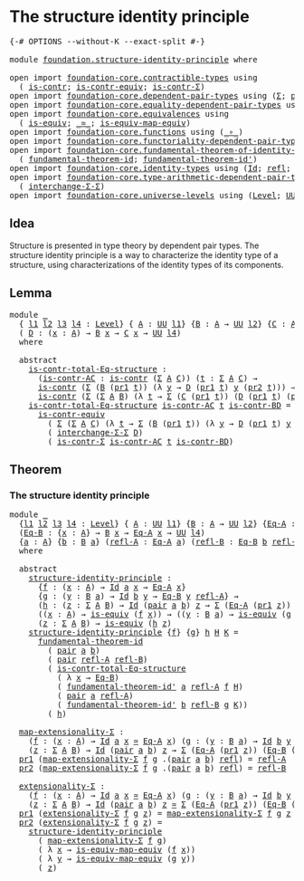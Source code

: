 # The structure identity principle

<pre class="Agda"><a id="45" class="Symbol">{-#</a> <a id="49" class="Keyword">OPTIONS</a> <a id="57" class="Pragma">--without-K</a> <a id="69" class="Pragma">--exact-split</a> <a id="83" class="Symbol">#-}</a>

<a id="88" class="Keyword">module</a> <a id="95" href="foundation.structure-identity-principle.html" class="Module">foundation.structure-identity-principle</a> <a id="135" class="Keyword">where</a>

<a id="142" class="Keyword">open</a> <a id="147" class="Keyword">import</a> <a id="154" href="foundation-core.contractible-types.html" class="Module">foundation-core.contractible-types</a> <a id="189" class="Keyword">using</a>
  <a id="197" class="Symbol">(</a> <a id="199" href="foundation-core.contractible-types.html#1006" class="Function">is-contr</a><a id="207" class="Symbol">;</a> <a id="209" href="foundation-core.contractible-types.html#3304" class="Function">is-contr-equiv</a><a id="223" class="Symbol">;</a> <a id="225" href="foundation-core.contractible-types.html#6259" class="Function">is-contr-Σ</a><a id="235" class="Symbol">)</a>
<a id="237" class="Keyword">open</a> <a id="242" class="Keyword">import</a> <a id="249" href="foundation-core.dependent-pair-types.html" class="Module">foundation-core.dependent-pair-types</a> <a id="286" class="Keyword">using</a> <a id="292" class="Symbol">(</a><a id="293" href="foundation-core.dependent-pair-types.html#515" class="Record">Σ</a><a id="294" class="Symbol">;</a> <a id="296" href="foundation-core.dependent-pair-types.html#588" class="InductiveConstructor">pair</a><a id="300" class="Symbol">;</a> <a id="302" href="foundation-core.dependent-pair-types.html#605" class="Field">pr1</a><a id="305" class="Symbol">;</a> <a id="307" href="foundation-core.dependent-pair-types.html#617" class="Field">pr2</a><a id="310" class="Symbol">)</a>
<a id="312" class="Keyword">open</a> <a id="317" class="Keyword">import</a> <a id="324" href="foundation-core.equality-dependent-pair-types.html" class="Module">foundation-core.equality-dependent-pair-types</a> <a id="370" class="Keyword">using</a> <a id="376" class="Symbol">(</a><a id="377" href="foundation-core.equality-dependent-pair-types.html#1195" class="Function">pair-eq-Σ</a><a id="386" class="Symbol">)</a>
<a id="388" class="Keyword">open</a> <a id="393" class="Keyword">import</a> <a id="400" href="foundation-core.equivalences.html" class="Module">foundation-core.equivalences</a> <a id="429" class="Keyword">using</a>
  <a id="437" class="Symbol">(</a> <a id="439" href="foundation-core.equivalences.html#1556" class="Function">is-equiv</a><a id="447" class="Symbol">;</a> <a id="449" href="foundation-core.equivalences.html#1621" class="Function Operator">_≃_</a><a id="452" class="Symbol">;</a> <a id="454" href="foundation-core.equivalences.html#1876" class="Function">is-equiv-map-equiv</a><a id="472" class="Symbol">)</a>
<a id="474" class="Keyword">open</a> <a id="479" class="Keyword">import</a> <a id="486" href="foundation-core.functions.html" class="Module">foundation-core.functions</a> <a id="512" class="Keyword">using</a> <a id="518" class="Symbol">(</a><a id="519" href="foundation-core.functions.html#420" class="Function Operator">_∘_</a><a id="522" class="Symbol">)</a>
<a id="524" class="Keyword">open</a> <a id="529" class="Keyword">import</a> <a id="536" href="foundation-core.functoriality-dependent-pair-types.html" class="Module">foundation-core.functoriality-dependent-pair-types</a> <a id="587" class="Keyword">using</a> <a id="593" class="Symbol">(</a><a id="594" href="foundation-core.functoriality-dependent-pair-types.html#2447" class="Function">map-Σ</a><a id="599" class="Symbol">)</a>
<a id="601" class="Keyword">open</a> <a id="606" class="Keyword">import</a> <a id="613" href="foundation-core.fundamental-theorem-of-identity-types.html" class="Module">foundation-core.fundamental-theorem-of-identity-types</a> <a id="667" class="Keyword">using</a>
  <a id="675" class="Symbol">(</a> <a id="677" href="foundation-core.fundamental-theorem-of-identity-types.html#1904" class="Function">fundamental-theorem-id</a><a id="699" class="Symbol">;</a> <a id="701" href="foundation-core.fundamental-theorem-of-identity-types.html#2175" class="Function">fundamental-theorem-id&#39;</a><a id="724" class="Symbol">)</a>
<a id="726" class="Keyword">open</a> <a id="731" class="Keyword">import</a> <a id="738" href="foundation-core.identity-types.html" class="Module">foundation-core.identity-types</a> <a id="769" class="Keyword">using</a> <a id="775" class="Symbol">(</a><a id="776" href="foundation-core.identity-types.html#1767" class="Datatype">Id</a><a id="778" class="Symbol">;</a> <a id="780" href="foundation-core.identity-types.html#1820" class="InductiveConstructor">refl</a><a id="784" class="Symbol">;</a> <a id="786" href="foundation-core.identity-types.html#5702" class="Function">tr</a><a id="788" class="Symbol">)</a>
<a id="790" class="Keyword">open</a> <a id="795" class="Keyword">import</a> <a id="802" href="foundation-core.type-arithmetic-dependent-pair-types.html" class="Module">foundation-core.type-arithmetic-dependent-pair-types</a> <a id="855" class="Keyword">using</a>
  <a id="863" class="Symbol">(</a> <a id="865" href="foundation-core.type-arithmetic-dependent-pair-types.html#8860" class="Function">interchange-Σ-Σ</a><a id="880" class="Symbol">)</a>
<a id="882" class="Keyword">open</a> <a id="887" class="Keyword">import</a> <a id="894" href="foundation-core.universe-levels.html" class="Module">foundation-core.universe-levels</a> <a id="926" class="Keyword">using</a> <a id="932" class="Symbol">(</a><a id="933" href="Agda.Primitive.html#597" class="Postulate">Level</a><a id="938" class="Symbol">;</a> <a id="940" href="foundation-core.universe-levels.html#235" class="Primitive">UU</a><a id="942" class="Symbol">)</a>
</pre>
## Idea

Structure is presented in type theory by dependent pair types. The structure identity principle is a way to characterize the identity type of a structure, using characterizations of the identity types of its components.

## Lemma

<pre class="Agda"><a id="1197" class="Keyword">module</a> <a id="1204" href="foundation.structure-identity-principle.html#1204" class="Module">_</a>
  <a id="1208" class="Symbol">{</a> <a id="1210" href="foundation.structure-identity-principle.html#1210" class="Bound">l1</a> <a id="1213" href="foundation.structure-identity-principle.html#1213" class="Bound">l2</a> <a id="1216" href="foundation.structure-identity-principle.html#1216" class="Bound">l3</a> <a id="1219" href="foundation.structure-identity-principle.html#1219" class="Bound">l4</a> <a id="1222" class="Symbol">:</a> <a id="1224" href="Agda.Primitive.html#597" class="Postulate">Level</a><a id="1229" class="Symbol">}</a> <a id="1231" class="Symbol">{</a> <a id="1233" href="foundation.structure-identity-principle.html#1233" class="Bound">A</a> <a id="1235" class="Symbol">:</a> <a id="1237" href="foundation-core.universe-levels.html#235" class="Primitive">UU</a> <a id="1240" href="foundation.structure-identity-principle.html#1210" class="Bound">l1</a><a id="1242" class="Symbol">}</a> <a id="1244" class="Symbol">{</a><a id="1245" href="foundation.structure-identity-principle.html#1245" class="Bound">B</a> <a id="1247" class="Symbol">:</a> <a id="1249" href="foundation.structure-identity-principle.html#1233" class="Bound">A</a> <a id="1251" class="Symbol">→</a> <a id="1253" href="foundation-core.universe-levels.html#235" class="Primitive">UU</a> <a id="1256" href="foundation.structure-identity-principle.html#1213" class="Bound">l2</a><a id="1258" class="Symbol">}</a> <a id="1260" class="Symbol">{</a><a id="1261" href="foundation.structure-identity-principle.html#1261" class="Bound">C</a> <a id="1263" class="Symbol">:</a> <a id="1265" href="foundation.structure-identity-principle.html#1233" class="Bound">A</a> <a id="1267" class="Symbol">→</a> <a id="1269" href="foundation-core.universe-levels.html#235" class="Primitive">UU</a> <a id="1272" href="foundation.structure-identity-principle.html#1216" class="Bound">l3</a><a id="1274" class="Symbol">}</a>
  <a id="1278" class="Symbol">(</a> <a id="1280" href="foundation.structure-identity-principle.html#1280" class="Bound">D</a> <a id="1282" class="Symbol">:</a> <a id="1284" class="Symbol">(</a><a id="1285" href="foundation.structure-identity-principle.html#1285" class="Bound">x</a> <a id="1287" class="Symbol">:</a> <a id="1289" href="foundation.structure-identity-principle.html#1233" class="Bound">A</a><a id="1290" class="Symbol">)</a> <a id="1292" class="Symbol">→</a> <a id="1294" href="foundation.structure-identity-principle.html#1245" class="Bound">B</a> <a id="1296" href="foundation.structure-identity-principle.html#1285" class="Bound">x</a> <a id="1298" class="Symbol">→</a> <a id="1300" href="foundation.structure-identity-principle.html#1261" class="Bound">C</a> <a id="1302" href="foundation.structure-identity-principle.html#1285" class="Bound">x</a> <a id="1304" class="Symbol">→</a> <a id="1306" href="foundation-core.universe-levels.html#235" class="Primitive">UU</a> <a id="1309" href="foundation.structure-identity-principle.html#1219" class="Bound">l4</a><a id="1311" class="Symbol">)</a>
  <a id="1315" class="Keyword">where</a>
    
  <a id="1328" class="Keyword">abstract</a>
    <a id="1341" href="foundation.structure-identity-principle.html#1341" class="Function">is-contr-total-Eq-structure</a> <a id="1369" class="Symbol">:</a>
      <a id="1377" class="Symbol">(</a><a id="1378" href="foundation.structure-identity-principle.html#1378" class="Bound">is-contr-AC</a> <a id="1390" class="Symbol">:</a> <a id="1392" href="foundation-core.contractible-types.html#1006" class="Function">is-contr</a> <a id="1401" class="Symbol">(</a><a id="1402" href="foundation-core.dependent-pair-types.html#515" class="Record">Σ</a> <a id="1404" href="foundation.structure-identity-principle.html#1233" class="Bound">A</a> <a id="1406" href="foundation.structure-identity-principle.html#1261" class="Bound">C</a><a id="1407" class="Symbol">))</a> <a id="1410" class="Symbol">(</a><a id="1411" href="foundation.structure-identity-principle.html#1411" class="Bound">t</a> <a id="1413" class="Symbol">:</a> <a id="1415" href="foundation-core.dependent-pair-types.html#515" class="Record">Σ</a> <a id="1417" href="foundation.structure-identity-principle.html#1233" class="Bound">A</a> <a id="1419" href="foundation.structure-identity-principle.html#1261" class="Bound">C</a><a id="1420" class="Symbol">)</a> <a id="1422" class="Symbol">→</a>
      <a id="1430" href="foundation-core.contractible-types.html#1006" class="Function">is-contr</a> <a id="1439" class="Symbol">(</a><a id="1440" href="foundation-core.dependent-pair-types.html#515" class="Record">Σ</a> <a id="1442" class="Symbol">(</a><a id="1443" href="foundation.structure-identity-principle.html#1245" class="Bound">B</a> <a id="1445" class="Symbol">(</a><a id="1446" href="foundation-core.dependent-pair-types.html#605" class="Field">pr1</a> <a id="1450" href="foundation.structure-identity-principle.html#1411" class="Bound">t</a><a id="1451" class="Symbol">))</a> <a id="1454" class="Symbol">(λ</a> <a id="1457" href="foundation.structure-identity-principle.html#1457" class="Bound">y</a> <a id="1459" class="Symbol">→</a> <a id="1461" href="foundation.structure-identity-principle.html#1280" class="Bound">D</a> <a id="1463" class="Symbol">(</a><a id="1464" href="foundation-core.dependent-pair-types.html#605" class="Field">pr1</a> <a id="1468" href="foundation.structure-identity-principle.html#1411" class="Bound">t</a><a id="1469" class="Symbol">)</a> <a id="1471" href="foundation.structure-identity-principle.html#1457" class="Bound">y</a> <a id="1473" class="Symbol">(</a><a id="1474" href="foundation-core.dependent-pair-types.html#617" class="Field">pr2</a> <a id="1478" href="foundation.structure-identity-principle.html#1411" class="Bound">t</a><a id="1479" class="Symbol">)))</a> <a id="1483" class="Symbol">→</a>
      <a id="1491" href="foundation-core.contractible-types.html#1006" class="Function">is-contr</a> <a id="1500" class="Symbol">(</a><a id="1501" href="foundation-core.dependent-pair-types.html#515" class="Record">Σ</a> <a id="1503" class="Symbol">(</a><a id="1504" href="foundation-core.dependent-pair-types.html#515" class="Record">Σ</a> <a id="1506" href="foundation.structure-identity-principle.html#1233" class="Bound">A</a> <a id="1508" href="foundation.structure-identity-principle.html#1245" class="Bound">B</a><a id="1509" class="Symbol">)</a> <a id="1511" class="Symbol">(λ</a> <a id="1514" href="foundation.structure-identity-principle.html#1514" class="Bound">t</a> <a id="1516" class="Symbol">→</a> <a id="1518" href="foundation-core.dependent-pair-types.html#515" class="Record">Σ</a> <a id="1520" class="Symbol">(</a><a id="1521" href="foundation.structure-identity-principle.html#1261" class="Bound">C</a> <a id="1523" class="Symbol">(</a><a id="1524" href="foundation-core.dependent-pair-types.html#605" class="Field">pr1</a> <a id="1528" href="foundation.structure-identity-principle.html#1514" class="Bound">t</a><a id="1529" class="Symbol">))</a> <a id="1532" class="Symbol">(</a><a id="1533" href="foundation.structure-identity-principle.html#1280" class="Bound">D</a> <a id="1535" class="Symbol">(</a><a id="1536" href="foundation-core.dependent-pair-types.html#605" class="Field">pr1</a> <a id="1540" href="foundation.structure-identity-principle.html#1514" class="Bound">t</a><a id="1541" class="Symbol">)</a> <a id="1543" class="Symbol">(</a><a id="1544" href="foundation-core.dependent-pair-types.html#617" class="Field">pr2</a> <a id="1548" href="foundation.structure-identity-principle.html#1514" class="Bound">t</a><a id="1549" class="Symbol">))))</a>
    <a id="1558" href="foundation.structure-identity-principle.html#1341" class="Function">is-contr-total-Eq-structure</a> <a id="1586" href="foundation.structure-identity-principle.html#1586" class="Bound">is-contr-AC</a> <a id="1598" href="foundation.structure-identity-principle.html#1598" class="Bound">t</a> <a id="1600" href="foundation.structure-identity-principle.html#1600" class="Bound">is-contr-BD</a> <a id="1612" class="Symbol">=</a>
      <a id="1620" href="foundation-core.contractible-types.html#3304" class="Function">is-contr-equiv</a>
        <a id="1643" class="Symbol">(</a> <a id="1645" href="foundation-core.dependent-pair-types.html#515" class="Record">Σ</a> <a id="1647" class="Symbol">(</a><a id="1648" href="foundation-core.dependent-pair-types.html#515" class="Record">Σ</a> <a id="1650" href="foundation.structure-identity-principle.html#1233" class="Bound">A</a> <a id="1652" href="foundation.structure-identity-principle.html#1261" class="Bound">C</a><a id="1653" class="Symbol">)</a> <a id="1655" class="Symbol">(λ</a> <a id="1658" href="foundation.structure-identity-principle.html#1658" class="Bound">t</a> <a id="1660" class="Symbol">→</a> <a id="1662" href="foundation-core.dependent-pair-types.html#515" class="Record">Σ</a> <a id="1664" class="Symbol">(</a><a id="1665" href="foundation.structure-identity-principle.html#1245" class="Bound">B</a> <a id="1667" class="Symbol">(</a><a id="1668" href="foundation-core.dependent-pair-types.html#605" class="Field">pr1</a> <a id="1672" href="foundation.structure-identity-principle.html#1658" class="Bound">t</a><a id="1673" class="Symbol">))</a> <a id="1676" class="Symbol">(λ</a> <a id="1679" href="foundation.structure-identity-principle.html#1679" class="Bound">y</a> <a id="1681" class="Symbol">→</a> <a id="1683" href="foundation.structure-identity-principle.html#1280" class="Bound">D</a> <a id="1685" class="Symbol">(</a><a id="1686" href="foundation-core.dependent-pair-types.html#605" class="Field">pr1</a> <a id="1690" href="foundation.structure-identity-principle.html#1658" class="Bound">t</a><a id="1691" class="Symbol">)</a> <a id="1693" href="foundation.structure-identity-principle.html#1679" class="Bound">y</a> <a id="1695" class="Symbol">(</a><a id="1696" href="foundation-core.dependent-pair-types.html#617" class="Field">pr2</a> <a id="1700" href="foundation.structure-identity-principle.html#1658" class="Bound">t</a><a id="1701" class="Symbol">))))</a>
        <a id="1714" class="Symbol">(</a> <a id="1716" href="foundation-core.type-arithmetic-dependent-pair-types.html#8860" class="Function">interchange-Σ-Σ</a> <a id="1732" href="foundation.structure-identity-principle.html#1280" class="Bound">D</a><a id="1733" class="Symbol">)</a>
        <a id="1743" class="Symbol">(</a> <a id="1745" href="foundation-core.contractible-types.html#6259" class="Function">is-contr-Σ</a> <a id="1756" href="foundation.structure-identity-principle.html#1586" class="Bound">is-contr-AC</a> <a id="1768" href="foundation.structure-identity-principle.html#1598" class="Bound">t</a> <a id="1770" href="foundation.structure-identity-principle.html#1600" class="Bound">is-contr-BD</a><a id="1781" class="Symbol">)</a>
</pre>
## Theorem

### The structure identity principle

<pre class="Agda"><a id="1846" class="Keyword">module</a> <a id="1853" href="foundation.structure-identity-principle.html#1853" class="Module">_</a>
  <a id="1857" class="Symbol">{</a><a id="1858" href="foundation.structure-identity-principle.html#1858" class="Bound">l1</a> <a id="1861" href="foundation.structure-identity-principle.html#1861" class="Bound">l2</a> <a id="1864" href="foundation.structure-identity-principle.html#1864" class="Bound">l3</a> <a id="1867" href="foundation.structure-identity-principle.html#1867" class="Bound">l4</a> <a id="1870" class="Symbol">:</a> <a id="1872" href="Agda.Primitive.html#597" class="Postulate">Level</a><a id="1877" class="Symbol">}</a> <a id="1879" class="Symbol">{</a> <a id="1881" href="foundation.structure-identity-principle.html#1881" class="Bound">A</a> <a id="1883" class="Symbol">:</a> <a id="1885" href="foundation-core.universe-levels.html#235" class="Primitive">UU</a> <a id="1888" href="foundation.structure-identity-principle.html#1858" class="Bound">l1</a><a id="1890" class="Symbol">}</a> <a id="1892" class="Symbol">{</a><a id="1893" href="foundation.structure-identity-principle.html#1893" class="Bound">B</a> <a id="1895" class="Symbol">:</a> <a id="1897" href="foundation.structure-identity-principle.html#1881" class="Bound">A</a> <a id="1899" class="Symbol">→</a> <a id="1901" href="foundation-core.universe-levels.html#235" class="Primitive">UU</a> <a id="1904" href="foundation.structure-identity-principle.html#1861" class="Bound">l2</a><a id="1906" class="Symbol">}</a> <a id="1908" class="Symbol">{</a><a id="1909" href="foundation.structure-identity-principle.html#1909" class="Bound">Eq-A</a> <a id="1914" class="Symbol">:</a> <a id="1916" href="foundation.structure-identity-principle.html#1881" class="Bound">A</a> <a id="1918" class="Symbol">→</a> <a id="1920" href="foundation-core.universe-levels.html#235" class="Primitive">UU</a> <a id="1923" href="foundation.structure-identity-principle.html#1864" class="Bound">l3</a><a id="1925" class="Symbol">}</a>
  <a id="1929" class="Symbol">(</a><a id="1930" href="foundation.structure-identity-principle.html#1930" class="Bound">Eq-B</a> <a id="1935" class="Symbol">:</a> <a id="1937" class="Symbol">{</a><a id="1938" href="foundation.structure-identity-principle.html#1938" class="Bound">x</a> <a id="1940" class="Symbol">:</a> <a id="1942" href="foundation.structure-identity-principle.html#1881" class="Bound">A</a><a id="1943" class="Symbol">}</a> <a id="1945" class="Symbol">→</a> <a id="1947" href="foundation.structure-identity-principle.html#1893" class="Bound">B</a> <a id="1949" href="foundation.structure-identity-principle.html#1938" class="Bound">x</a> <a id="1951" class="Symbol">→</a> <a id="1953" href="foundation.structure-identity-principle.html#1909" class="Bound">Eq-A</a> <a id="1958" href="foundation.structure-identity-principle.html#1938" class="Bound">x</a> <a id="1960" class="Symbol">→</a> <a id="1962" href="foundation-core.universe-levels.html#235" class="Primitive">UU</a> <a id="1965" href="foundation.structure-identity-principle.html#1867" class="Bound">l4</a><a id="1967" class="Symbol">)</a>
  <a id="1971" class="Symbol">{</a><a id="1972" href="foundation.structure-identity-principle.html#1972" class="Bound">a</a> <a id="1974" class="Symbol">:</a> <a id="1976" href="foundation.structure-identity-principle.html#1881" class="Bound">A</a><a id="1977" class="Symbol">}</a> <a id="1979" class="Symbol">{</a><a id="1980" href="foundation.structure-identity-principle.html#1980" class="Bound">b</a> <a id="1982" class="Symbol">:</a> <a id="1984" href="foundation.structure-identity-principle.html#1893" class="Bound">B</a> <a id="1986" href="foundation.structure-identity-principle.html#1972" class="Bound">a</a><a id="1987" class="Symbol">}</a> <a id="1989" class="Symbol">(</a><a id="1990" href="foundation.structure-identity-principle.html#1990" class="Bound">refl-A</a> <a id="1997" class="Symbol">:</a> <a id="1999" href="foundation.structure-identity-principle.html#1909" class="Bound">Eq-A</a> <a id="2004" href="foundation.structure-identity-principle.html#1972" class="Bound">a</a><a id="2005" class="Symbol">)</a> <a id="2007" class="Symbol">(</a><a id="2008" href="foundation.structure-identity-principle.html#2008" class="Bound">refl-B</a> <a id="2015" class="Symbol">:</a> <a id="2017" href="foundation.structure-identity-principle.html#1930" class="Bound">Eq-B</a> <a id="2022" href="foundation.structure-identity-principle.html#1980" class="Bound">b</a> <a id="2024" href="foundation.structure-identity-principle.html#1990" class="Bound">refl-A</a><a id="2030" class="Symbol">)</a>
  <a id="2034" class="Keyword">where</a>

  <a id="2043" class="Keyword">abstract</a>
    <a id="2056" href="foundation.structure-identity-principle.html#2056" class="Function">structure-identity-principle</a> <a id="2085" class="Symbol">:</a>
      <a id="2093" class="Symbol">{</a><a id="2094" href="foundation.structure-identity-principle.html#2094" class="Bound">f</a> <a id="2096" class="Symbol">:</a> <a id="2098" class="Symbol">(</a><a id="2099" href="foundation.structure-identity-principle.html#2099" class="Bound">x</a> <a id="2101" class="Symbol">:</a> <a id="2103" href="foundation.structure-identity-principle.html#1881" class="Bound">A</a><a id="2104" class="Symbol">)</a> <a id="2106" class="Symbol">→</a> <a id="2108" href="foundation-core.identity-types.html#1767" class="Datatype">Id</a> <a id="2111" href="foundation.structure-identity-principle.html#1972" class="Bound">a</a> <a id="2113" href="foundation.structure-identity-principle.html#2099" class="Bound">x</a> <a id="2115" class="Symbol">→</a> <a id="2117" href="foundation.structure-identity-principle.html#1909" class="Bound">Eq-A</a> <a id="2122" href="foundation.structure-identity-principle.html#2099" class="Bound">x</a><a id="2123" class="Symbol">}</a>
      <a id="2131" class="Symbol">{</a><a id="2132" href="foundation.structure-identity-principle.html#2132" class="Bound">g</a> <a id="2134" class="Symbol">:</a> <a id="2136" class="Symbol">(</a><a id="2137" href="foundation.structure-identity-principle.html#2137" class="Bound">y</a> <a id="2139" class="Symbol">:</a> <a id="2141" href="foundation.structure-identity-principle.html#1893" class="Bound">B</a> <a id="2143" href="foundation.structure-identity-principle.html#1972" class="Bound">a</a><a id="2144" class="Symbol">)</a> <a id="2146" class="Symbol">→</a> <a id="2148" href="foundation-core.identity-types.html#1767" class="Datatype">Id</a> <a id="2151" href="foundation.structure-identity-principle.html#1980" class="Bound">b</a> <a id="2153" href="foundation.structure-identity-principle.html#2137" class="Bound">y</a> <a id="2155" class="Symbol">→</a> <a id="2157" href="foundation.structure-identity-principle.html#1930" class="Bound">Eq-B</a> <a id="2162" href="foundation.structure-identity-principle.html#2137" class="Bound">y</a> <a id="2164" href="foundation.structure-identity-principle.html#1990" class="Bound">refl-A</a><a id="2170" class="Symbol">}</a> <a id="2172" class="Symbol">→</a>
      <a id="2180" class="Symbol">(</a><a id="2181" href="foundation.structure-identity-principle.html#2181" class="Bound">h</a> <a id="2183" class="Symbol">:</a> <a id="2185" class="Symbol">(</a><a id="2186" href="foundation.structure-identity-principle.html#2186" class="Bound">z</a> <a id="2188" class="Symbol">:</a> <a id="2190" href="foundation-core.dependent-pair-types.html#515" class="Record">Σ</a> <a id="2192" href="foundation.structure-identity-principle.html#1881" class="Bound">A</a> <a id="2194" href="foundation.structure-identity-principle.html#1893" class="Bound">B</a><a id="2195" class="Symbol">)</a> <a id="2197" class="Symbol">→</a> <a id="2199" href="foundation-core.identity-types.html#1767" class="Datatype">Id</a> <a id="2202" class="Symbol">(</a><a id="2203" href="foundation-core.dependent-pair-types.html#588" class="InductiveConstructor">pair</a> <a id="2208" href="foundation.structure-identity-principle.html#1972" class="Bound">a</a> <a id="2210" href="foundation.structure-identity-principle.html#1980" class="Bound">b</a><a id="2211" class="Symbol">)</a> <a id="2213" href="foundation.structure-identity-principle.html#2186" class="Bound">z</a> <a id="2215" class="Symbol">→</a> <a id="2217" href="foundation-core.dependent-pair-types.html#515" class="Record">Σ</a> <a id="2219" class="Symbol">(</a><a id="2220" href="foundation.structure-identity-principle.html#1909" class="Bound">Eq-A</a> <a id="2225" class="Symbol">(</a><a id="2226" href="foundation-core.dependent-pair-types.html#605" class="Field">pr1</a> <a id="2230" href="foundation.structure-identity-principle.html#2186" class="Bound">z</a><a id="2231" class="Symbol">))</a> <a id="2234" class="Symbol">(</a><a id="2235" href="foundation.structure-identity-principle.html#1930" class="Bound">Eq-B</a> <a id="2240" class="Symbol">(</a><a id="2241" href="foundation-core.dependent-pair-types.html#617" class="Field">pr2</a> <a id="2245" href="foundation.structure-identity-principle.html#2186" class="Bound">z</a><a id="2246" class="Symbol">)))</a> <a id="2250" class="Symbol">→</a>
      <a id="2258" class="Symbol">((</a><a id="2260" href="foundation.structure-identity-principle.html#2260" class="Bound">x</a> <a id="2262" class="Symbol">:</a> <a id="2264" href="foundation.structure-identity-principle.html#1881" class="Bound">A</a><a id="2265" class="Symbol">)</a> <a id="2267" class="Symbol">→</a> <a id="2269" href="foundation-core.equivalences.html#1556" class="Function">is-equiv</a> <a id="2278" class="Symbol">(</a><a id="2279" href="foundation.structure-identity-principle.html#2094" class="Bound">f</a> <a id="2281" href="foundation.structure-identity-principle.html#2260" class="Bound">x</a><a id="2282" class="Symbol">))</a> <a id="2285" class="Symbol">→</a> <a id="2287" class="Symbol">((</a><a id="2289" href="foundation.structure-identity-principle.html#2289" class="Bound">y</a> <a id="2291" class="Symbol">:</a> <a id="2293" href="foundation.structure-identity-principle.html#1893" class="Bound">B</a> <a id="2295" href="foundation.structure-identity-principle.html#1972" class="Bound">a</a><a id="2296" class="Symbol">)</a> <a id="2298" class="Symbol">→</a> <a id="2300" href="foundation-core.equivalences.html#1556" class="Function">is-equiv</a> <a id="2309" class="Symbol">(</a><a id="2310" href="foundation.structure-identity-principle.html#2132" class="Bound">g</a> <a id="2312" href="foundation.structure-identity-principle.html#2289" class="Bound">y</a><a id="2313" class="Symbol">))</a> <a id="2316" class="Symbol">→</a>
      <a id="2324" class="Symbol">(</a><a id="2325" href="foundation.structure-identity-principle.html#2325" class="Bound">z</a> <a id="2327" class="Symbol">:</a> <a id="2329" href="foundation-core.dependent-pair-types.html#515" class="Record">Σ</a> <a id="2331" href="foundation.structure-identity-principle.html#1881" class="Bound">A</a> <a id="2333" href="foundation.structure-identity-principle.html#1893" class="Bound">B</a><a id="2334" class="Symbol">)</a> <a id="2336" class="Symbol">→</a> <a id="2338" href="foundation-core.equivalences.html#1556" class="Function">is-equiv</a> <a id="2347" class="Symbol">(</a><a id="2348" href="foundation.structure-identity-principle.html#2181" class="Bound">h</a> <a id="2350" href="foundation.structure-identity-principle.html#2325" class="Bound">z</a><a id="2351" class="Symbol">)</a>
    <a id="2357" href="foundation.structure-identity-principle.html#2056" class="Function">structure-identity-principle</a> <a id="2386" class="Symbol">{</a><a id="2387" href="foundation.structure-identity-principle.html#2387" class="Bound">f</a><a id="2388" class="Symbol">}</a> <a id="2390" class="Symbol">{</a><a id="2391" href="foundation.structure-identity-principle.html#2391" class="Bound">g</a><a id="2392" class="Symbol">}</a> <a id="2394" href="foundation.structure-identity-principle.html#2394" class="Bound">h</a> <a id="2396" href="foundation.structure-identity-principle.html#2396" class="Bound">H</a> <a id="2398" href="foundation.structure-identity-principle.html#2398" class="Bound">K</a> <a id="2400" class="Symbol">=</a>
      <a id="2408" href="foundation-core.fundamental-theorem-of-identity-types.html#1904" class="Function">fundamental-theorem-id</a>
        <a id="2439" class="Symbol">(</a> <a id="2441" href="foundation-core.dependent-pair-types.html#588" class="InductiveConstructor">pair</a> <a id="2446" href="foundation.structure-identity-principle.html#1972" class="Bound">a</a> <a id="2448" href="foundation.structure-identity-principle.html#1980" class="Bound">b</a><a id="2449" class="Symbol">)</a>
        <a id="2459" class="Symbol">(</a> <a id="2461" href="foundation-core.dependent-pair-types.html#588" class="InductiveConstructor">pair</a> <a id="2466" href="foundation.structure-identity-principle.html#1990" class="Bound">refl-A</a> <a id="2473" href="foundation.structure-identity-principle.html#2008" class="Bound">refl-B</a><a id="2479" class="Symbol">)</a>
        <a id="2489" class="Symbol">(</a> <a id="2491" href="foundation.structure-identity-principle.html#1341" class="Function">is-contr-total-Eq-structure</a>
          <a id="2529" class="Symbol">(</a> <a id="2531" class="Symbol">λ</a> <a id="2533" href="foundation.structure-identity-principle.html#2533" class="Bound">x</a> <a id="2535" class="Symbol">→</a> <a id="2537" href="foundation.structure-identity-principle.html#1930" class="Bound">Eq-B</a><a id="2541" class="Symbol">)</a>
          <a id="2553" class="Symbol">(</a> <a id="2555" href="foundation-core.fundamental-theorem-of-identity-types.html#2175" class="Function">fundamental-theorem-id&#39;</a> <a id="2579" href="foundation.structure-identity-principle.html#1972" class="Bound">a</a> <a id="2581" href="foundation.structure-identity-principle.html#1990" class="Bound">refl-A</a> <a id="2588" href="foundation.structure-identity-principle.html#2387" class="Bound">f</a> <a id="2590" href="foundation.structure-identity-principle.html#2396" class="Bound">H</a><a id="2591" class="Symbol">)</a>
          <a id="2603" class="Symbol">(</a> <a id="2605" href="foundation-core.dependent-pair-types.html#588" class="InductiveConstructor">pair</a> <a id="2610" href="foundation.structure-identity-principle.html#1972" class="Bound">a</a> <a id="2612" href="foundation.structure-identity-principle.html#1990" class="Bound">refl-A</a><a id="2618" class="Symbol">)</a>
          <a id="2630" class="Symbol">(</a> <a id="2632" href="foundation-core.fundamental-theorem-of-identity-types.html#2175" class="Function">fundamental-theorem-id&#39;</a> <a id="2656" href="foundation.structure-identity-principle.html#1980" class="Bound">b</a> <a id="2658" href="foundation.structure-identity-principle.html#2008" class="Bound">refl-B</a> <a id="2665" href="foundation.structure-identity-principle.html#2391" class="Bound">g</a> <a id="2667" href="foundation.structure-identity-principle.html#2398" class="Bound">K</a><a id="2668" class="Symbol">))</a>
        <a id="2679" class="Symbol">(</a> <a id="2681" href="foundation.structure-identity-principle.html#2394" class="Bound">h</a><a id="2682" class="Symbol">)</a>

  <a id="2687" href="foundation.structure-identity-principle.html#2687" class="Function">map-extensionality-Σ</a> <a id="2708" class="Symbol">:</a>
    <a id="2714" class="Symbol">(</a><a id="2715" href="foundation.structure-identity-principle.html#2715" class="Bound">f</a> <a id="2717" class="Symbol">:</a> <a id="2719" class="Symbol">(</a><a id="2720" href="foundation.structure-identity-principle.html#2720" class="Bound">x</a> <a id="2722" class="Symbol">:</a> <a id="2724" href="foundation.structure-identity-principle.html#1881" class="Bound">A</a><a id="2725" class="Symbol">)</a> <a id="2727" class="Symbol">→</a> <a id="2729" href="foundation-core.identity-types.html#1767" class="Datatype">Id</a> <a id="2732" href="foundation.structure-identity-principle.html#1972" class="Bound">a</a> <a id="2734" href="foundation.structure-identity-principle.html#2720" class="Bound">x</a> <a id="2736" href="foundation-core.equivalences.html#1621" class="Function Operator">≃</a> <a id="2738" href="foundation.structure-identity-principle.html#1909" class="Bound">Eq-A</a> <a id="2743" href="foundation.structure-identity-principle.html#2720" class="Bound">x</a><a id="2744" class="Symbol">)</a> <a id="2746" class="Symbol">(</a><a id="2747" href="foundation.structure-identity-principle.html#2747" class="Bound">g</a> <a id="2749" class="Symbol">:</a> <a id="2751" class="Symbol">(</a><a id="2752" href="foundation.structure-identity-principle.html#2752" class="Bound">y</a> <a id="2754" class="Symbol">:</a> <a id="2756" href="foundation.structure-identity-principle.html#1893" class="Bound">B</a> <a id="2758" href="foundation.structure-identity-principle.html#1972" class="Bound">a</a><a id="2759" class="Symbol">)</a> <a id="2761" class="Symbol">→</a> <a id="2763" href="foundation-core.identity-types.html#1767" class="Datatype">Id</a> <a id="2766" href="foundation.structure-identity-principle.html#1980" class="Bound">b</a> <a id="2768" href="foundation.structure-identity-principle.html#2752" class="Bound">y</a> <a id="2770" href="foundation-core.equivalences.html#1621" class="Function Operator">≃</a> <a id="2772" href="foundation.structure-identity-principle.html#1930" class="Bound">Eq-B</a> <a id="2777" href="foundation.structure-identity-principle.html#2752" class="Bound">y</a> <a id="2779" href="foundation.structure-identity-principle.html#1990" class="Bound">refl-A</a><a id="2785" class="Symbol">)</a> <a id="2787" class="Symbol">→</a>
    <a id="2793" class="Symbol">(</a><a id="2794" href="foundation.structure-identity-principle.html#2794" class="Bound">z</a> <a id="2796" class="Symbol">:</a> <a id="2798" href="foundation-core.dependent-pair-types.html#515" class="Record">Σ</a> <a id="2800" href="foundation.structure-identity-principle.html#1881" class="Bound">A</a> <a id="2802" href="foundation.structure-identity-principle.html#1893" class="Bound">B</a><a id="2803" class="Symbol">)</a> <a id="2805" class="Symbol">→</a> <a id="2807" href="foundation-core.identity-types.html#1767" class="Datatype">Id</a> <a id="2810" class="Symbol">(</a><a id="2811" href="foundation-core.dependent-pair-types.html#588" class="InductiveConstructor">pair</a> <a id="2816" href="foundation.structure-identity-principle.html#1972" class="Bound">a</a> <a id="2818" href="foundation.structure-identity-principle.html#1980" class="Bound">b</a><a id="2819" class="Symbol">)</a> <a id="2821" href="foundation.structure-identity-principle.html#2794" class="Bound">z</a> <a id="2823" class="Symbol">→</a> <a id="2825" href="foundation-core.dependent-pair-types.html#515" class="Record">Σ</a> <a id="2827" class="Symbol">(</a><a id="2828" href="foundation.structure-identity-principle.html#1909" class="Bound">Eq-A</a> <a id="2833" class="Symbol">(</a><a id="2834" href="foundation-core.dependent-pair-types.html#605" class="Field">pr1</a> <a id="2838" href="foundation.structure-identity-principle.html#2794" class="Bound">z</a><a id="2839" class="Symbol">))</a> <a id="2842" class="Symbol">(</a><a id="2843" href="foundation.structure-identity-principle.html#1930" class="Bound">Eq-B</a> <a id="2848" class="Symbol">(</a><a id="2849" href="foundation-core.dependent-pair-types.html#617" class="Field">pr2</a> <a id="2853" href="foundation.structure-identity-principle.html#2794" class="Bound">z</a><a id="2854" class="Symbol">))</a>
  <a id="2859" href="foundation-core.dependent-pair-types.html#605" class="Field">pr1</a> <a id="2863" class="Symbol">(</a><a id="2864" href="foundation.structure-identity-principle.html#2687" class="Function">map-extensionality-Σ</a> <a id="2885" href="foundation.structure-identity-principle.html#2885" class="Bound">f</a> <a id="2887" href="foundation.structure-identity-principle.html#2887" class="Bound">g</a> <a id="2889" class="DottedPattern Symbol">.(</a><a id="2891" href="foundation-core.dependent-pair-types.html#588" class="DottedPattern InductiveConstructor">pair</a> <a id="2896" href="foundation.structure-identity-principle.html#1972" class="DottedPattern Bound">a</a> <a id="2898" href="foundation.structure-identity-principle.html#1980" class="DottedPattern Bound">b</a><a id="2899" class="DottedPattern Symbol">)</a> <a id="2901" href="foundation-core.identity-types.html#1820" class="InductiveConstructor">refl</a><a id="2905" class="Symbol">)</a> <a id="2907" class="Symbol">=</a> <a id="2909" href="foundation.structure-identity-principle.html#1990" class="Bound">refl-A</a>
  <a id="2918" href="foundation-core.dependent-pair-types.html#617" class="Field">pr2</a> <a id="2922" class="Symbol">(</a><a id="2923" href="foundation.structure-identity-principle.html#2687" class="Function">map-extensionality-Σ</a> <a id="2944" href="foundation.structure-identity-principle.html#2944" class="Bound">f</a> <a id="2946" href="foundation.structure-identity-principle.html#2946" class="Bound">g</a> <a id="2948" class="DottedPattern Symbol">.(</a><a id="2950" href="foundation-core.dependent-pair-types.html#588" class="DottedPattern InductiveConstructor">pair</a> <a id="2955" href="foundation.structure-identity-principle.html#1972" class="DottedPattern Bound">a</a> <a id="2957" href="foundation.structure-identity-principle.html#1980" class="DottedPattern Bound">b</a><a id="2958" class="DottedPattern Symbol">)</a> <a id="2960" href="foundation-core.identity-types.html#1820" class="InductiveConstructor">refl</a><a id="2964" class="Symbol">)</a> <a id="2966" class="Symbol">=</a> <a id="2968" href="foundation.structure-identity-principle.html#2008" class="Bound">refl-B</a>
  
  <a id="2980" href="foundation.structure-identity-principle.html#2980" class="Function">extensionality-Σ</a> <a id="2997" class="Symbol">:</a>
    <a id="3003" class="Symbol">(</a><a id="3004" href="foundation.structure-identity-principle.html#3004" class="Bound">f</a> <a id="3006" class="Symbol">:</a> <a id="3008" class="Symbol">(</a><a id="3009" href="foundation.structure-identity-principle.html#3009" class="Bound">x</a> <a id="3011" class="Symbol">:</a> <a id="3013" href="foundation.structure-identity-principle.html#1881" class="Bound">A</a><a id="3014" class="Symbol">)</a> <a id="3016" class="Symbol">→</a> <a id="3018" href="foundation-core.identity-types.html#1767" class="Datatype">Id</a> <a id="3021" href="foundation.structure-identity-principle.html#1972" class="Bound">a</a> <a id="3023" href="foundation.structure-identity-principle.html#3009" class="Bound">x</a> <a id="3025" href="foundation-core.equivalences.html#1621" class="Function Operator">≃</a> <a id="3027" href="foundation.structure-identity-principle.html#1909" class="Bound">Eq-A</a> <a id="3032" href="foundation.structure-identity-principle.html#3009" class="Bound">x</a><a id="3033" class="Symbol">)</a> <a id="3035" class="Symbol">(</a><a id="3036" href="foundation.structure-identity-principle.html#3036" class="Bound">g</a> <a id="3038" class="Symbol">:</a> <a id="3040" class="Symbol">(</a><a id="3041" href="foundation.structure-identity-principle.html#3041" class="Bound">y</a> <a id="3043" class="Symbol">:</a> <a id="3045" href="foundation.structure-identity-principle.html#1893" class="Bound">B</a> <a id="3047" href="foundation.structure-identity-principle.html#1972" class="Bound">a</a><a id="3048" class="Symbol">)</a> <a id="3050" class="Symbol">→</a> <a id="3052" href="foundation-core.identity-types.html#1767" class="Datatype">Id</a> <a id="3055" href="foundation.structure-identity-principle.html#1980" class="Bound">b</a> <a id="3057" href="foundation.structure-identity-principle.html#3041" class="Bound">y</a> <a id="3059" href="foundation-core.equivalences.html#1621" class="Function Operator">≃</a> <a id="3061" href="foundation.structure-identity-principle.html#1930" class="Bound">Eq-B</a> <a id="3066" href="foundation.structure-identity-principle.html#3041" class="Bound">y</a> <a id="3068" href="foundation.structure-identity-principle.html#1990" class="Bound">refl-A</a><a id="3074" class="Symbol">)</a> <a id="3076" class="Symbol">→</a>
    <a id="3082" class="Symbol">(</a><a id="3083" href="foundation.structure-identity-principle.html#3083" class="Bound">z</a> <a id="3085" class="Symbol">:</a> <a id="3087" href="foundation-core.dependent-pair-types.html#515" class="Record">Σ</a> <a id="3089" href="foundation.structure-identity-principle.html#1881" class="Bound">A</a> <a id="3091" href="foundation.structure-identity-principle.html#1893" class="Bound">B</a><a id="3092" class="Symbol">)</a> <a id="3094" class="Symbol">→</a> <a id="3096" href="foundation-core.identity-types.html#1767" class="Datatype">Id</a> <a id="3099" class="Symbol">(</a><a id="3100" href="foundation-core.dependent-pair-types.html#588" class="InductiveConstructor">pair</a> <a id="3105" href="foundation.structure-identity-principle.html#1972" class="Bound">a</a> <a id="3107" href="foundation.structure-identity-principle.html#1980" class="Bound">b</a><a id="3108" class="Symbol">)</a> <a id="3110" href="foundation.structure-identity-principle.html#3083" class="Bound">z</a> <a id="3112" href="foundation-core.equivalences.html#1621" class="Function Operator">≃</a> <a id="3114" href="foundation-core.dependent-pair-types.html#515" class="Record">Σ</a> <a id="3116" class="Symbol">(</a><a id="3117" href="foundation.structure-identity-principle.html#1909" class="Bound">Eq-A</a> <a id="3122" class="Symbol">(</a><a id="3123" href="foundation-core.dependent-pair-types.html#605" class="Field">pr1</a> <a id="3127" href="foundation.structure-identity-principle.html#3083" class="Bound">z</a><a id="3128" class="Symbol">))</a> <a id="3131" class="Symbol">(</a><a id="3132" href="foundation.structure-identity-principle.html#1930" class="Bound">Eq-B</a> <a id="3137" class="Symbol">(</a><a id="3138" href="foundation-core.dependent-pair-types.html#617" class="Field">pr2</a> <a id="3142" href="foundation.structure-identity-principle.html#3083" class="Bound">z</a><a id="3143" class="Symbol">))</a>
  <a id="3148" href="foundation-core.dependent-pair-types.html#605" class="Field">pr1</a> <a id="3152" class="Symbol">(</a><a id="3153" href="foundation.structure-identity-principle.html#2980" class="Function">extensionality-Σ</a> <a id="3170" href="foundation.structure-identity-principle.html#3170" class="Bound">f</a> <a id="3172" href="foundation.structure-identity-principle.html#3172" class="Bound">g</a> <a id="3174" href="foundation.structure-identity-principle.html#3174" class="Bound">z</a><a id="3175" class="Symbol">)</a> <a id="3177" class="Symbol">=</a> <a id="3179" href="foundation.structure-identity-principle.html#2687" class="Function">map-extensionality-Σ</a> <a id="3200" href="foundation.structure-identity-principle.html#3170" class="Bound">f</a> <a id="3202" href="foundation.structure-identity-principle.html#3172" class="Bound">g</a> <a id="3204" href="foundation.structure-identity-principle.html#3174" class="Bound">z</a>
  <a id="3208" href="foundation-core.dependent-pair-types.html#617" class="Field">pr2</a> <a id="3212" class="Symbol">(</a><a id="3213" href="foundation.structure-identity-principle.html#2980" class="Function">extensionality-Σ</a> <a id="3230" href="foundation.structure-identity-principle.html#3230" class="Bound">f</a> <a id="3232" href="foundation.structure-identity-principle.html#3232" class="Bound">g</a> <a id="3234" href="foundation.structure-identity-principle.html#3234" class="Bound">z</a><a id="3235" class="Symbol">)</a> <a id="3237" class="Symbol">=</a>
    <a id="3243" href="foundation.structure-identity-principle.html#2056" class="Function">structure-identity-principle</a>
      <a id="3278" class="Symbol">(</a> <a id="3280" href="foundation.structure-identity-principle.html#2687" class="Function">map-extensionality-Σ</a> <a id="3301" href="foundation.structure-identity-principle.html#3230" class="Bound">f</a> <a id="3303" href="foundation.structure-identity-principle.html#3232" class="Bound">g</a><a id="3304" class="Symbol">)</a>
      <a id="3312" class="Symbol">(</a> <a id="3314" class="Symbol">λ</a> <a id="3316" href="foundation.structure-identity-principle.html#3316" class="Bound">x</a> <a id="3318" class="Symbol">→</a> <a id="3320" href="foundation-core.equivalences.html#1876" class="Function">is-equiv-map-equiv</a> <a id="3339" class="Symbol">(</a><a id="3340" href="foundation.structure-identity-principle.html#3230" class="Bound">f</a> <a id="3342" href="foundation.structure-identity-principle.html#3316" class="Bound">x</a><a id="3343" class="Symbol">))</a>
      <a id="3352" class="Symbol">(</a> <a id="3354" class="Symbol">λ</a> <a id="3356" href="foundation.structure-identity-principle.html#3356" class="Bound">y</a> <a id="3358" class="Symbol">→</a> <a id="3360" href="foundation-core.equivalences.html#1876" class="Function">is-equiv-map-equiv</a> <a id="3379" class="Symbol">(</a><a id="3380" href="foundation.structure-identity-principle.html#3232" class="Bound">g</a> <a id="3382" href="foundation.structure-identity-principle.html#3356" class="Bound">y</a><a id="3383" class="Symbol">))</a>
      <a id="3392" class="Symbol">(</a> <a id="3394" href="foundation.structure-identity-principle.html#3234" class="Bound">z</a><a id="3395" class="Symbol">)</a>
</pre>